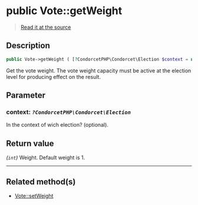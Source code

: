 # public Vote::getWeight

> [Read it at the source](https://github.com/julien-boudry/Condorcet/blob/master/src/Vote.php#L675)

## Description    

```php
public Vote->getWeight ( [?CondorcetPHP\Condorcet\Election $context = null] ): int
```

Get the vote weight. The vote weight capacity must be active at the election level for producing effect on the result.

## Parameter

### **context:** *`?CondorcetPHP\Condorcet\Election`*   
In the context of wich election? (optional).    


## Return value   

*(`int`)* Weight. Default weight is 1.


---------------------------------------

## Related method(s)      

* [Vote::setWeight](/Docs/api-reference/Vote%20Class/Vote--setWeight.md)    
